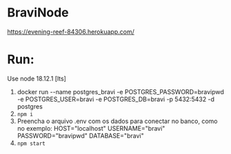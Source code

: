# BraviNode
https://evening-reef-84306.herokuapp.com/

# Run:
Use node 18.12.1 [lts]

1. docker run --name postgres_bravi -e POSTGRES_PASSWORD=bravipwd -e POSTGRES_USER=bravi -e POSTGRES_DB=bravi -p 5432:5432 -d postgres
2. `npm i`
3. Preencha o arquivo .env com os dados para conectar no banco, como no exemplo:
    HOST="localhost"
    USERNAME="bravi"
    PASSWORD="bravipwd"
    DATABASE="bravi"
4. `npm start`
